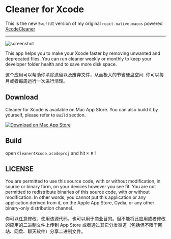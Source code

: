 # Cleaner for Xcode

This is the new `SwiftUI` version of my original `react-native-macos` powered [XcodeCleaner](https://github.com/waylybaye/XcodeCleaner)

----

![screenshot](./screenshot.png)

This app helps you to make your Xcode faster by removing unwanted and deprecated files. You can run cleaner weekly or monthly to keep your developer folder health and to save more disk space.


这个应用可以帮助你清除遗留以及废弃文件，从而极大的节省硬盘空间. 你可以每月或者每周运行一次进行清理。



## Download

Cleaner for Xcode is available on Mac App Store. You can also build it by yourself, please refer to `Build` section.

[![Download on Mac App Store](https://tools.applemediaservices.com/api/badges/download-on-the-mac-app-store/white/en-US "Download on Mac App Store")
](https://itunes.apple.com/app/cleaner-for-xcode/id1296084683)


## Build

open `Cleaner4Xcode.xcodeproj` and hit `⌘ R` !


## LICENSE

You are permitted to use this
source code, with or without modification, in source or binary form, on
your devices however you see fit.  You are not permitted to redistribute
binaries of this source code, with or without modification.  In other
words, you cannot put this application or any application derived from
it, on the Apple App Store, Cydia, or any other binary-only distribution
channel.


你可以任意修改、使用该源代码，也可以用于商业目的。但不能将此应用或者修改的应用的二进制文件上传到 App Store 或者通过其它分发渠道（包括但不限于网站、网盘、聊天软件）分享二进制文件。
